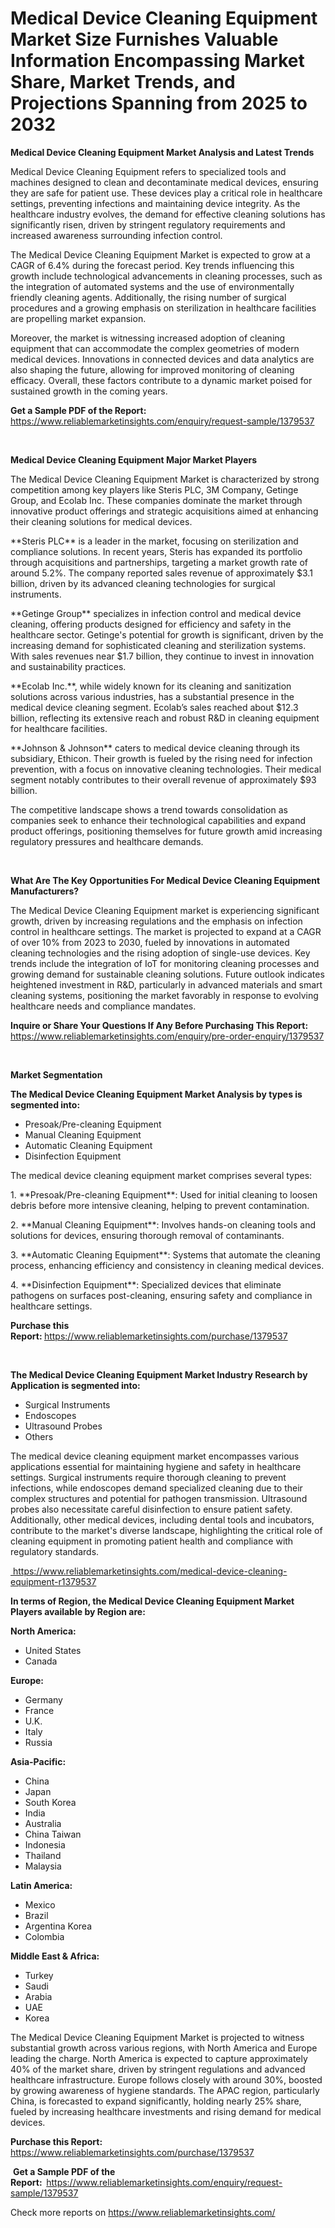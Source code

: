 <p><h1>Medical Device Cleaning Equipment Market Size Furnishes Valuable Information Encompassing Market Share, Market Trends, and Projections Spanning from 2025 to 2032</h1></p><p><strong>Medical Device Cleaning Equipment Market Analysis and Latest Trends</strong></p>
<p><p>Medical Device Cleaning Equipment refers to specialized tools and machines designed to clean and decontaminate medical devices, ensuring they are safe for patient use. These devices play a critical role in healthcare settings, preventing infections and maintaining device integrity. As the healthcare industry evolves, the demand for effective cleaning solutions has significantly risen, driven by stringent regulatory requirements and increased awareness surrounding infection control.</p><p>The Medical Device Cleaning Equipment Market is expected to grow at a CAGR of 6.4% during the forecast period. Key trends influencing this growth include technological advancements in cleaning processes, such as the integration of automated systems and the use of environmentally friendly cleaning agents. Additionally, the rising number of surgical procedures and a growing emphasis on sterilization in healthcare facilities are propelling market expansion. </p><p>Moreover, the market is witnessing increased adoption of cleaning equipment that can accommodate the complex geometries of modern medical devices. Innovations in connected devices and data analytics are also shaping the future, allowing for improved monitoring of cleaning efficacy. Overall, these factors contribute to a dynamic market poised for sustained growth in the coming years.</p></p>
<p><strong>Get a Sample PDF of the Report:&nbsp;</strong> <a href="https://www.reliablemarketinsights.com/enquiry/request-sample/1379537?utm_campaign=2480&utm_medium=2&utm_source=Github&utm_content=ia&utm_term=27022025&utm_id=medical-device-cleaning-equipment">https://www.reliablemarketinsights.com/enquiry/request-sample/1379537</a></p>
<p>&nbsp;</p>
<p><strong>Medical Device Cleaning Equipment Major Market Players</strong></p>
<p><p>The Medical Device Cleaning Equipment Market is characterized by strong competition among key players like Steris PLC, 3M Company, Getinge Group, and Ecolab Inc. These companies dominate the market through innovative product offerings and strategic acquisitions aimed at enhancing their cleaning solutions for medical devices.</p><p>**Steris PLC** is a leader in the market, focusing on sterilization and compliance solutions. In recent years, Steris has expanded its portfolio through acquisitions and partnerships, targeting a market growth rate of around 5.2%. The company reported sales revenue of approximately $3.1 billion, driven by its advanced cleaning technologies for surgical instruments.</p><p>**Getinge Group** specializes in infection control and medical device cleaning, offering products designed for efficiency and safety in the healthcare sector. Getinge's potential for growth is significant, driven by the increasing demand for sophisticated cleaning and sterilization systems. With sales revenues near $1.7 billion, they continue to invest in innovation and sustainability practices.</p><p>**Ecolab Inc.**, while widely known for its cleaning and sanitization solutions across various industries, has a substantial presence in the medical device cleaning segment. Ecolab’s sales reached about $12.3 billion, reflecting its extensive reach and robust R&D in cleaning equipment for healthcare facilities.</p><p>**Johnson & Johnson** caters to medical device cleaning through its subsidiary, Ethicon. Their growth is fueled by the rising need for infection prevention, with a focus on innovative cleaning technologies. Their medical segment notably contributes to their overall revenue of approximately $93 billion.</p><p>The competitive landscape shows a trend towards consolidation as companies seek to enhance their technological capabilities and expand product offerings, positioning themselves for future growth amid increasing regulatory pressures and healthcare demands.</p></p>
<p>&nbsp;</p>
<p><strong>What Are The Key Opportunities For Medical Device Cleaning Equipment Manufacturers?</strong></p>
<p><p>The Medical Device Cleaning Equipment market is experiencing significant growth, driven by increasing regulations and the emphasis on infection control in healthcare settings. The market is projected to expand at a CAGR of over 10% from 2023 to 2030, fueled by innovations in automated cleaning technologies and the rising adoption of single-use devices. Key trends include the integration of IoT for monitoring cleaning processes and growing demand for sustainable cleaning solutions. Future outlook indicates heightened investment in R&D, particularly in advanced materials and smart cleaning systems, positioning the market favorably in response to evolving healthcare needs and compliance mandates.</p></p>
<p><strong>Inquire or Share Your Questions If Any Before Purchasing This Report:</strong> <a href="https://www.reliablemarketinsights.com/enquiry/pre-order-enquiry/1379537?utm_campaign=2480&utm_medium=2&utm_source=Github&utm_content=ia&utm_term=27022025&utm_id=medical-device-cleaning-equipment">https://www.reliablemarketinsights.com/enquiry/pre-order-enquiry/1379537</a></p>
<p>&nbsp;</p>
<p><strong>Market Segmentation</strong></p>
<p><strong>The Medical Device Cleaning Equipment Market Analysis by types is segmented into:</strong></p>
<p><ul><li>Presoak/Pre-cleaning Equipment</li><li>Manual Cleaning Equipment</li><li>Automatic Cleaning Equipment</li><li>Disinfection Equipment</li></ul></p>
<p><p>The medical device cleaning equipment market comprises several types: </p><p>1. **Presoak/Pre-cleaning Equipment**: Used for initial cleaning to loosen debris before more intensive cleaning, helping to prevent contamination.</p><p>2. **Manual Cleaning Equipment**: Involves hands-on cleaning tools and solutions for devices, ensuring thorough removal of contaminants. </p><p>3. **Automatic Cleaning Equipment**: Systems that automate the cleaning process, enhancing efficiency and consistency in cleaning medical devices.</p><p>4. **Disinfection Equipment**: Specialized devices that eliminate pathogens on surfaces post-cleaning, ensuring safety and compliance in healthcare settings.</p></p>
<p><strong>Purchase this Report:&nbsp;</strong><a href="https://www.reliablemarketinsights.com/purchase/1379537?utm_campaign=2480&utm_medium=2&utm_source=Github&utm_content=ia&utm_term=27022025&utm_id=medical-device-cleaning-equipment">https://www.reliablemarketinsights.com/purchase/1379537</a></p>
<p>&nbsp;</p>
<p><strong>The Medical Device Cleaning Equipment Market Industry Research by Application is segmented into:</strong></p>
<p><ul><li>Surgical Instruments</li><li>Endoscopes</li><li>Ultrasound Probes</li><li>Others</li></ul></p>
<p><p>The medical device cleaning equipment market encompasses various applications essential for maintaining hygiene and safety in healthcare settings. Surgical instruments require thorough cleaning to prevent infections, while endoscopes demand specialized cleaning due to their complex structures and potential for pathogen transmission. Ultrasound probes also necessitate careful disinfection to ensure patient safety. Additionally, other medical devices, including dental tools and incubators, contribute to the market's diverse landscape, highlighting the critical role of cleaning equipment in promoting patient health and compliance with regulatory standards.</p></p>
<p><a href="https://www.reliablemarketinsights.com/medical-device-cleaning-equipment-r1379537?utm_campaign=2480&utm_medium=2&utm_source=Github&utm_content=ia&utm_term=27022025&utm_id=medical-device-cleaning-equipment">&nbsp;https://www.reliablemarketinsights.com/medical-device-cleaning-equipment-r1379537</a></p>
<p><strong>In terms of Region, the Medical Device Cleaning Equipment Market Players available by Region are:</strong></p>
<p>
    <p> <strong> North America: </strong>
        <ul>
            <li>United States</li>
            <li>Canada</li>
        </ul>
        </p> 
    <p> <strong> Europe: </strong>
        <ul>
            <li>Germany</li>
            <li>France</li>
            <li>U.K.</li>
            <li>Italy</li>
            <li>Russia</li>
        </ul>
        </p> 
    <p> <strong> Asia-Pacific: </strong>
        <ul>
            <li>China</li>
            <li>Japan</li>
            <li>South Korea</li>
            <li>India</li>
            <li>Australia</li>
            <li>China Taiwan</li>
            <li>Indonesia</li>
            <li>Thailand</li>
            <li>Malaysia</li>
        </ul>
        </p> 
    <p> <strong> Latin America: </strong>
        <ul>
            <li>Mexico</li>
            <li>Brazil</li>
            <li>Argentina Korea</li>
            <li>Colombia</li>
        </ul>
        </p> 
    <p> <strong> Middle East & Africa: </strong>
        <ul>
            <li>Turkey</li>
            <li>Saudi</li>
            <li>Arabia</li>
            <li>UAE</li>
            <li>Korea</li>
        </ul>
    </p>
    </p>
<p><p>The Medical Device Cleaning Equipment Market is projected to witness substantial growth across various regions, with North America and Europe leading the charge. North America is expected to capture approximately 40% of the market share, driven by stringent regulations and advanced healthcare infrastructure. Europe follows closely with around 30%, boosted by growing awareness of hygiene standards. The APAC region, particularly China, is forecasted to expand significantly, holding nearly 25% share, fueled by increasing healthcare investments and rising demand for medical devices.</p></p>
<p><strong>Purchase this Report: </strong><a href="https://www.reliablemarketinsights.com/purchase/1379537?utm_campaign=2480&utm_medium=2&utm_source=Github&utm_content=ia&utm_term=27022025&utm_id=medical-device-cleaning-equipment">https://www.reliablemarketinsights.com/purchase/1379537</a></p>
<p>&nbsp;<strong>Get a Sample PDF of the Report:&nbsp;&nbsp;</strong><a href="https://www.reliablemarketinsights.com/enquiry/request-sample/1379537?utm_campaign=2480&utm_medium=2&utm_source=Github&utm_content=ia&utm_term=27022025&utm_id=medical-device-cleaning-equipment">https://www.reliablemarketinsights.com/enquiry/request-sample/1379537</a></p>
<p><strong></strong></p>
<p>Check more reports on <a href="https://www.reliablemarketinsights.com/?utm_campaign=2480&utm_medium=2&utm_source=Github&utm_content=ia&utm_term=27022025&utm_id=medical-device-cleaning-equipment">https://www.reliablemarketinsights.com/</a></p>